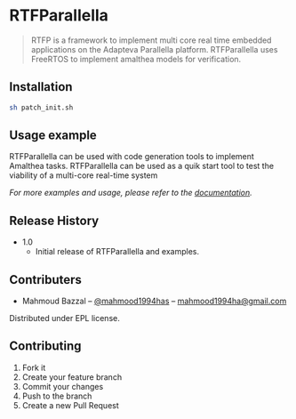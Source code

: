 # RTFParallella
> RTFP is a framework to implement multi core real time embedded applications on the Adapteva Parallella platform.
RTFParallella uses FreeRTOS to implement amalthea models for verification.

## Installation

```sh
sh patch_init.sh
```

## Usage example

RTFParallella can be used with code generation tools to implement Amalthea tasks. 
RTFParallella can be used as a quik start tool to test the viability of a multi-core real-time system

_For more examples and usage, please refer to the [documentation][documentation]._


## Release History

* 1.0
    * Initial release of RTFParallella and examples.

## Contributers

* Mahmoud Bazzal – [@mahmood1994has](https://twitter.com/mahmood1994has) – mahmood1994ha@gmail.com

Distributed under EPL license.

## Contributing

1. Fork it 
2. Create your feature branch
3. Commit your changes
4. Push to the branch 
5. Create a new Pull Request

<!-- Markdown link & img dfn's -->
[documentation]: https://rtfparallella.readthedocs.io/en/latest/
